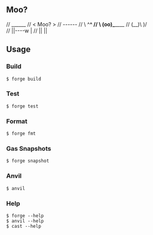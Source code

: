 ## Moo?
//  ______
// < Moo? >
//  ------
//         \   ^__^
//          \  (oo)\_______
//             (__)\       )\/\
//                 ||----w |
//                 ||     ||

## Usage

### Build

```shell
$ forge build
```

### Test

```shell
$ forge test
```

### Format

```shell
$ forge fmt
```

### Gas Snapshots

```shell
$ forge snapshot
```

### Anvil

```shell
$ anvil
```

### Help

```shell
$ forge --help
$ anvil --help
$ cast --help
```
